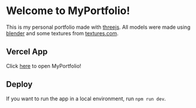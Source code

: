 # Welcome to MyPortfolio!

This is my personal portfolio made with [threejs](https://threejs.org). All models were made using [blender](https://www.blender.org) and some textures from [textures.com](https://www.textures.com).

## Vercel App

Click [here](https://my-portfolio-xi-lime.vercel.app/) to open MyPortfolio!

## Deploy

If you want to run the app in a local environment, run ``` npm run dev ```.